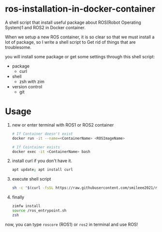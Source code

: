 # ros-installation-in-docker-container

A shell script that install useful package about ROS(Robot Operating System)1 and ROS2 in Docker container.

When we setup a new ROS container, it is so clear so that we must install a lot of package, so I write a shell script to Get rid of things that are troublesome.

you will install some package or get some settings through this shell script:
- package
  - curl
- shell
  - zsh with zim
- version control
  - git

# Usage
1. new or enter terminal with ROS1 or ROS2 container
    ```bash
    # If Container doesn't exist
    docker run -it --name=<ContainerName> <ROSImageName>

    # If Cointainer exists
    docker exec -it <ContainerName> bash
    ```

2. install curl if you don't have it.
    ```bash
    apt update; apt install curl
    ```

3. execute shell script
    ```bash
    sh -c "$(curl -fsSL https://raw.githubusercontent.com/smileee2021/ros-installation-in-docker-container/main/install-zsh-with-zim.sh)"
    ```

4. finally
    ```bash
    zimfw install
    source /ros_entrypoint.sh
    zsh
    ```

now, you can type `roscore` (ROS1) or `ros2` in terminal and use ROS!
